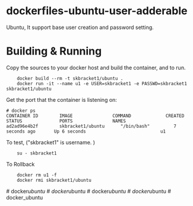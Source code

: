 # dockerfiles-ubuntu-user-adderable
Ubuntu, It support base user creation and password setting.

# Building & Running

Copy the sources to your docker host and build the container, and to run.
```
	docker build --rm -t skbracket1/ubuntu .
	docker run -it --name u1 -e USER=skbracket1 -e PASSWD=skbracket1 skbracket1/ubuntu
```
Get the port that the container is listening on:

```
# docker ps
CONTAINER ID        IMAGE               COMMAND             CREATED             STATUS              PORTS               NAMES
ad2ad96e4b2f        skbracket1/ubuntu      "/bin/bash"         7 seconds ago       Up 6 seconds                            u1
```

To test, ("skbracket1" is username. )
```
	su - skbracket1
```
To Rollback
```
    docker rm u1 -f
    docker rmi skbracket1/ubuntu
```
#   d o c k e r _ u b u n t u  
 #   d o c k e r _ u b u n t u  
 #   d o c k e r _ u b u n t u  
 #   d o c k e r _ u b u n t u  
 #   d o c k e r _ u b u n t u  
 